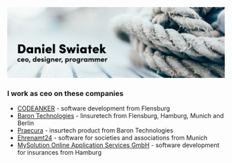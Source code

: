 <img src="https://github.com/danielswiatek/danielswiatek/raw/master/profile_4.png">

### I work as ceo on these companies
- [CODEANKER](https://codeanker.de) - software development from Flensburg
- [Baron Technologies](https://barontech.de) - Iinsuretech from Flensburg, Hamburg, Munich and Berlin
- [Praecura](https://praecura.de) - insurtech product from Baron Technologies
- [Ehrenamt24](https://www.ehrenamt24.de) - software for societies and associations from Munich
- [MySolution Online Application Services GmbH](https://mysolution.de) - software development for insurances from Hamburg
